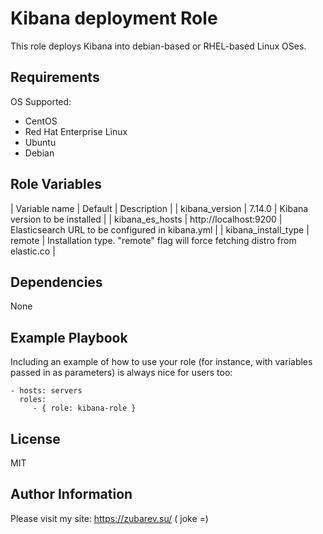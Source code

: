 Kibana deployment Role
=========

This role deploys Kibana into debian-based or RHEL-based Linux OSes.

Requirements
------------

OS Supported:
* CentOS
* Red Hat Enterprise Linux
* Ubuntu
* Debian

Role Variables
--------------
| Variable name | Default | Description |
| kibana_version | 7.14.0 | Kibana version to be installed |
| kibana_es_hosts | http://localhost:9200 | Elasticsearch URL to be configured in kibana.yml  |
| kibana_install_type | remote | Installation type. "remote" flag will force fetching distro from elastic.co |

Dependencies
------------

None

Example Playbook
----------------

Including an example of how to use your role (for instance, with variables passed in as parameters) is always nice for users too:

    - hosts: servers
      roles:
         - { role: kibana-role }

License
-------

MIT

Author Information
------------------

Please visit my site: https://zubarev.su/ ( joke =)

